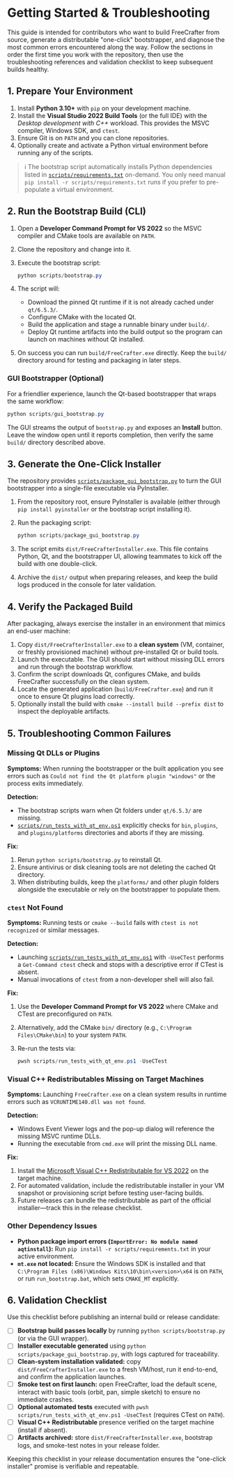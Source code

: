 # Getting Started & Troubleshooting

This guide is intended for contributors who want to build FreeCrafter from source, generate a distributable "one-click" bootstrapper, and diagnose the most common errors encountered along the way. Follow the sections in order the first time you work with the repository, then use the troubleshooting references and validation checklist to keep subsequent builds healthy.

## 1. Prepare Your Environment

1. Install **Python 3.10+** with `pip` on your development machine.
2. Install the **Visual Studio 2022 Build Tools** (or the full IDE) with the *Desktop development with C++* workload. This provides the MSVC compiler, Windows SDK, and `ctest`.
3. Ensure Git is on `PATH` and you can clone repositories.
4. Optionally create and activate a Python virtual environment before running any of the scripts.

> ℹ️ The bootstrap script automatically installs Python dependencies listed in [`scripts/requirements.txt`](../scripts/requirements.txt) on-demand. You only need manual `pip install -r scripts/requirements.txt` runs if you prefer to pre-populate a virtual environment.

## 2. Run the Bootstrap Build (CLI)

1. Open a **Developer Command Prompt for VS 2022** so the MSVC compiler and CMake tools are available on `PATH`.
2. Clone the repository and change into it.
3. Execute the bootstrap script:

   ```powershell
   python scripts/bootstrap.py
   ```

4. The script will:
   - Download the pinned Qt runtime if it is not already cached under `qt/6.5.3/`.
   - Configure CMake with the located Qt.
   - Build the application and stage a runnable binary under `build/`.
   - Deploy Qt runtime artifacts into the build output so the program can launch on machines without Qt installed.

5. On success you can run `build/FreeCrafter.exe` directly. Keep the `build/` directory around for testing and packaging in later steps.

### GUI Bootstrapper (Optional)

For a friendlier experience, launch the Qt-based bootstrapper that wraps the same workflow:

```powershell
python scripts/gui_bootstrap.py
```

The GUI streams the output of `bootstrap.py` and exposes an **Install** button. Leave the window open until it reports completion, then verify the same `build/` directory described above.

## 3. Generate the One-Click Installer

The repository provides [`scripts/package_gui_bootstrap.py`](../scripts/package_gui_bootstrap.py) to turn the GUI bootstrapper into a single-file executable via PyInstaller.

1. From the repository root, ensure PyInstaller is available (either through `pip install pyinstaller` or the bootstrap script installing it).
2. Run the packaging script:

   ```powershell
   python scripts/package_gui_bootstrap.py
   ```

3. The script emits `dist/FreeCrafterInstaller.exe`. This file contains Python, Qt, and the bootstrapper UI, allowing teammates to kick off the build with one double-click.
4. Archive the `dist/` output when preparing releases, and keep the build logs produced in the console for later validation.

## 4. Verify the Packaged Build

After packaging, always exercise the installer in an environment that mimics an end-user machine:

1. Copy `dist/FreeCrafterInstaller.exe` to a **clean system** (VM, container, or freshly provisioned machine) without pre-installed Qt or build tools.
2. Launch the executable. The GUI should start without missing DLL errors and run through the bootstrap workflow.
3. Confirm the script downloads Qt, configures CMake, and builds FreeCrafter successfully on the clean system.
4. Locate the generated application (`build/FreeCrafter.exe`) and run it once to ensure Qt plugins load correctly.
5. Optionally install the build with `cmake --install build --prefix dist` to inspect the deployable artifacts.

## 5. Troubleshooting Common Failures

### Missing Qt DLLs or Plugins

**Symptoms:** When running the bootstrapper or the built application you see errors such as `Could not find the Qt platform plugin "windows"` or the process exits immediately.

**Detection:**
- The bootstrap scripts warn when Qt folders under `qt/6.5.3/` are missing.
- [`scripts/run_tests_with_qt_env.ps1`](../scripts/run_tests_with_qt_env.ps1) explicitly checks for `bin`, `plugins`, and `plugins/platforms` directories and aborts if they are missing.

**Fix:**
1. Rerun `python scripts/bootstrap.py` to reinstall Qt.
2. Ensure antivirus or disk cleaning tools are not deleting the cached Qt directory.
3. When distributing builds, keep the `platforms/` and other plugin folders alongside the executable or rely on the bootstrapper to populate them.

### `ctest` Not Found

**Symptoms:** Running tests or `cmake --build` fails with `ctest is not recognized` or similar messages.

**Detection:**
- Launching [`scripts/run_tests_with_qt_env.ps1`](../scripts/run_tests_with_qt_env.ps1) with `-UseCTest` performs a `Get-Command ctest` check and stops with a descriptive error if CTest is absent.
- Manual invocations of `ctest` from a non-developer shell will also fail.

**Fix:**
1. Use the **Developer Command Prompt for VS 2022** where CMake and CTest are preconfigured on `PATH`.
2. Alternatively, add the CMake `bin/` directory (e.g., `C:\Program Files\CMake\bin`) to your system `PATH`.
3. Re-run the tests via:

   ```powershell
   pwsh scripts/run_tests_with_qt_env.ps1 -UseCTest
   ```

### Visual C++ Redistributables Missing on Target Machines

**Symptoms:** Launching `FreeCrafter.exe` on a clean system results in runtime errors such as `VCRUNTIME140.dll was not found`.

**Detection:**
- Windows Event Viewer logs and the pop-up dialog will reference the missing MSVC runtime DLLs.
- Running the executable from `cmd.exe` will print the missing DLL name.

**Fix:**
1. Install the [Microsoft Visual C++ Redistributable for VS 2022](https://aka.ms/vs/17/release/vc_redist.x64.exe) on the target machine.
2. For automated validation, include the redistributable installer in your VM snapshot or provisioning script before testing user-facing builds.
3. Future releases can bundle the redistributable as part of the official installer—track this in the release checklist.

### Other Dependency Issues

- **Python package import errors (`ImportError: No module named aqtinstall`):** Run `pip install -r scripts/requirements.txt` in your active environment.
- **`mt.exe` not located:** Ensure the Windows SDK is installed and that `C:\Program Files (x86)\Windows Kits\10\bin\<version>\x64` is on `PATH`, or run `run_bootstrap.bat`, which sets `CMAKE_MT` explicitly.

## 6. Validation Checklist

Use this checklist before publishing an internal build or release candidate:

- [ ] **Bootstrap build passes locally** by running `python scripts/bootstrap.py` (or via the GUI wrapper).
- [ ] **Installer executable generated** using `python scripts/package_gui_bootstrap.py`, with logs captured for traceability.
- [ ] **Clean-system installation validated:** copy `dist/FreeCrafterInstaller.exe` to a fresh VM/host, run it end-to-end, and confirm the application launches.
- [ ] **Smoke test on first launch:** open FreeCrafter, load the default scene, interact with basic tools (orbit, pan, simple sketch) to ensure no immediate crashes.
- [ ] **Optional automated tests** executed with `pwsh scripts/run_tests_with_qt_env.ps1 -UseCTest` (requires CTest on `PATH`).
- [ ] **Visual C++ Redistributable** presence verified on the target machine (install if absent).
- [ ] **Artifacts archived:** store `dist/FreeCrafterInstaller.exe`, bootstrap logs, and smoke-test notes in your release folder.

Keeping this checklist in your release documentation ensures the "one-click installer" promise is verifiable and repeatable.
